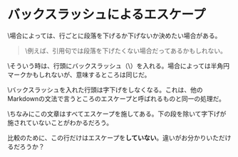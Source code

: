 # バックスラッシュによるエスケープ

\場合によっては、行ごとに段落を下げるか下げないか決めたい場合がある。

>\例えば、引用句では段落を下げたくない場合だってあるかもしれない。

\そういう時は、行頭にバックスラッシュ（\\）を入れる。場合によっては半角円マークかもしれないが、意味するところは同じだ。

\バックスラッシュを入れた行頭は字下げをしなくなる。これは、他のMarkdownの文法で言うところのエスケープと呼ばれるものと同一の処理だ。

\ちなみにこの文章はすべてエスケープを施してある。下の段を除いて字下げが施されていないことがわかるだろう。

比較のために、この行だけはエスケープを**していない**。違いがお分かりいただけるだろうか？